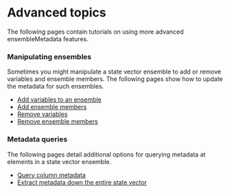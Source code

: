 
# Advanced topics
The following pages contain tutorials on using more advanced ensembleMetadata features.

### Manipulating ensembles
Sometimes you might manipulate a state vector ensemble to add or remove variables and ensemble members. The following pages show how to update the metadata for such ensembles.
* [Add variables to an ensemble](append)
* [Add ensemble members](appendMembers)
* [Remove variables](remove)
* [Remove ensemble members](removeMembers)

### Metadata queries
The following pages detail additional options for querying metadata at elements in a state vector ensemble.
* [Query column metadata](columns)
* [Extract metadata down the entire state vector](dimension)
